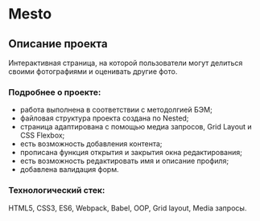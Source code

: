 # Mesto

## Описание проекта
Интерактивная страница, на которой пользователи могут делиться своими фотографиями и оценивать другие фото.

### Подробнее о проекте:
* работа выполнена в соответствии с методолгией БЭМ;
* файловая структура проекта создана по Nested;
* страница адаптирована с помощью медиа запросов, Grid Layout и CSS Flexbox;
* есть возможность добавления контента;
* прописана функция открытия и закрытия окна редактирования;
* есть возможность редактировать имя и описание профиля;
* добавлена валидация форм.

### Технологический стек:
HTML5, CSS3, ES6, Webpack, Babel, ООP, Grid layout, Media запросы.
